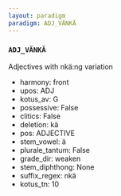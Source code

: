 ```yaml
---
layout: paradigm
paradigm: ADJ_VÄNKÄ
---
```

### ` ADJ_VÄNKÄ `

Adjectives with nkä:ng variation
* harmony: front
* upos: ADJ
* kotus_av: G
* possessive: False
* clitics: False
* deletion: kä
* pos: ADJECTIVE
* stem_vowel: ä
* plurale_tantum: False
* grade_dir: weaken
* stem_diphthong: None
* suffix_regex: nkä
* kotus_tn: 10
